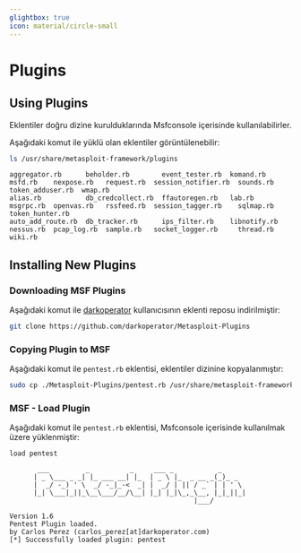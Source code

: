 ```yaml
---
glightbox: true
icon: material/circle-small
---
```


# Plugins

## Using Plugins

Eklentiler doğru dizine kurulduklarında Msfconsole içerisinde kullanılabilirler.

Aşağıdaki komut ile yüklü olan eklentiler görüntülenebilir:

```bash
ls /usr/share/metasploit-framework/plugins
```

```text title="Output"
aggregator.rb      beholder.rb        event_tester.rb  komand.rb     msfd.rb    nexpose.rb   request.rb  session_notifier.rb  sounds.rb  token_adduser.rb  wmap.rb
alias.rb           db_credcollect.rb  ffautoregen.rb   lab.rb        msgrpc.rb  openvas.rb   rssfeed.rb  session_tagger.rb    sqlmap.rb  token_hunter.rb
auto_add_route.rb  db_tracker.rb      ips_filter.rb    libnotify.rb  nessus.rb  pcap_log.rb  sample.rb   socket_logger.rb     thread.rb  wiki.rb
```

## Installing New Plugins

### Downloading MSF Plugins

Aşağıdaki komut ile [darkoperator](https://github.com/darkoperator/Metasploit-Plugins.git) kullanıcısının eklenti reposu indirilmiştir:

```bash
git clone https://github.com/darkoperator/Metasploit-Plugins
```

### Copying Plugin to MSF

Aşağıdaki komut ile `pentest.rb` eklentisi, eklentiler dizinine kopyalanmıştır:

```bash
sudo cp ./Metasploit-Plugins/pentest.rb /usr/share/metasploit-framework/plugins/pentest.rb
```

### MSF - Load Plugin

Aşağıdaki komut ile `pentest.rb` eklentisi, Msfconsole içerisinde kullanılmak üzere yüklenmiştir:

```text
load pentest
```

```text title="Output"
       ___         _          _     ___ _           _
      | _ \___ _ _| |_ ___ __| |_  | _ \ |_  _ __ _(_)_ _
      |  _/ -_) ' \  _/ -_|_-<  _| |  _/ | || / _` | | ' \
      |_| \___|_||_\__\___/__/\__| |_| |_|\_,_\__, |_|_||_|
                                              |___/

Version 1.6
Pentest Plugin loaded.
by Carlos Perez (carlos_perez[at]darkoperator.com)
[*] Successfully loaded plugin: pentest
```
